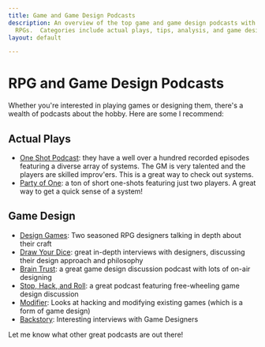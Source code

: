 ```yaml
---
title: Game and Game Design Podcasts
description: An overview of the top game and game design podcasts with a focus on
  RPGs.  Categories include actual plays, tips, analysis, and game design.
layout: default

---
```

# RPG and Game Design Podcasts

Whether you're interested in playing games or designing them, there's a wealth of podcasts about the hobby. Here are some I recommend:

## Actual Plays

* [One Shot Podcast](http://oneshotpodcast.com/category/podcasts/one-shot/): they have a well over a hundred recorded episodes featuring a diverse array of systems. The GM is very talented and the players are skilled improv'ers. This is a great way to check out systems.
* [Party of One](https://www.partyofonepodcast.com/): a ton of short one-shots featuring just two players. A great way to get a quick sense of a system!

## Game Design

* [Design Games](http://designgamespodcast.tumblr.com/): Two seasoned RPG designers talking in depth about their craft
* [Draw Your Dice](https://redcircle.com/shows/draw-your-dice-podcast): great in-depth interviews with designers, discussing their design approach and philosophy
* [Brain Trust](): a great game design discussion podcast with lots of on-air designing
* [Stop, Hack, and Roll](https://stop-hack-and-roll-podcast.pinecast.co/): a great podcast featuring free-wheeling game design discussion
* [Modifier](http://oneshotpodcast.com/category/podcasts/modifier/): Looks at hacking and modifying existing games (which is a form of game design)
* [Backstory](http://oneshotpodcast.com/category/podcasts/backstory/): Interesting interviews with Game Designers

Let me know what other great podcasts are out there!